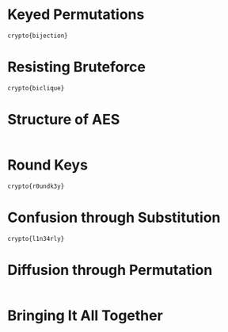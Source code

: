 # Keyed Permutations
```
crypto{bijection}
```

# Resisting Bruteforce
```
crypto{biclique}
```

# Structure of AES
```

```

# Round Keys
```
crypto{r0undk3y}
```

# Confusion through Substitution
```
crypto{l1n34rly}
```

# Diffusion through Permutation
```

```

# Bringing It All Together
```

```